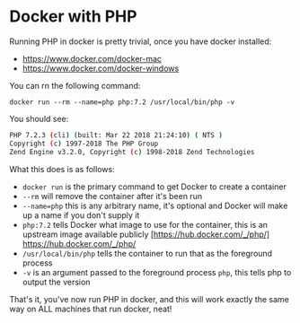 # Docker with PHP

Running PHP in docker is pretty trivial, once you have docker installed:

* https://www.docker.com/docker-mac
* https://www.docker.com/docker-windows


You can rn the following command:

`docker run --rm --name=php php:7.2 /usr/local/bin/php -v`

You should see:
 
```sh
PHP 7.2.3 (cli) (built: Mar 22 2018 21:24:10) ( NTS )
Copyright (c) 1997-2018 The PHP Group
Zend Engine v3.2.0, Copyright (c) 1998-2018 Zend Technologies
```

What this does is as follows:

* `docker run` is the primary command to get Docker to create a container
* `--rm` will remove the container after it's been run
* `--name=php` this is any arbitrary name, it's optional and Docker will make up a name if you don't supply it
* `php:7.2` tells Docker what image to use for the container, this is an upstream image available publicly
[https://hub.docker.com/_/php/] https://hub.docker.com/_/php/
* `/usr/local/bin/php` tells the container to run that as the foreground process
* `-v` is an argument passed to the foreground process `php`, this tells php to output the version

That's it, you've now run PHP in docker, and this will work exactly the same way on ALL machines that run docker, neat!

